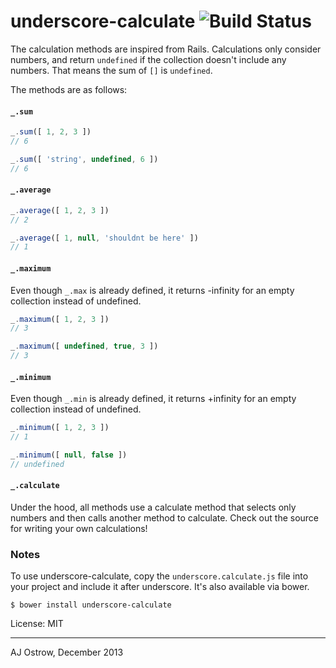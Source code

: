 # underscore-calculate ![Build Status](https://travis-ci.org/glencrossbrunet/underscore-calculate.png?branch=master)

The calculation methods are inspired from Rails. Calculations only consider numbers, and return `undefined` if the collection doesn't include any numbers. That means the sum of `[]` is `undefined`.

The methods are as follows:

#### `_.sum`

```javascript
_.sum([ 1, 2, 3 ])
// 6

_.sum([ 'string', undefined, 6 ])
// 6
```

#### `_.average`

```javascript
_.average([ 1, 2, 3 ])
// 2

_.average([ 1, null, 'shouldnt be here' ])
// 1
```

#### `_.maximum`

Even though `_.max` is already defined, it returns -infinity for an empty collection instead of undefined. 

```javascript
_.maximum([ 1, 2, 3 ])
// 3

_.maximum([ undefined, true, 3 ])
// 3
```

#### `_.minimum`

Even though `_.min` is already defined, it returns +infinity for an empty collection instead of undefined.

```javascript
_.minimum([ 1, 2, 3 ])
// 1

_.minimum([ null, false ])
// undefined
```

#### `_.calculate`

Under the hood, all methods use a calculate method that selects only numbers and then calls another method to calculate. Check out the source for writing your own calculations!

### Notes

To use underscore-calculate, copy the `underscore.calculate.js` file into your project and include it after underscore. It's also available via bower.

```
$ bower install underscore-calculate
```

License: MIT

---
AJ Ostrow, December 2013